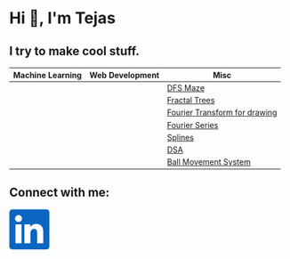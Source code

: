 # Hi 👋, I'm Tejas
## I try to make cool stuff.
|Machine Learning | Web Development | Misc|
|--- | --- | ---|
| |  | [DFS Maze](https://github.com/justacookiee/Maze-using-Randomized-DFS) |
| |  | [Fractal Trees](https://github.com/justacookiee/Fractal-Trees) |
| |  | [Fourier Transform for drawing](https://github.com/justacookiee/Drawing-using-fourier-transform) |
| |  | [Fourier Series](https://github.com/justacookiee/Fourier-Series) |
| |  | [Splines](https://github.com/justacookiee/Splines)|
| |  | [DSA](https://github.com/justacookiee/dsa) |
| |  | [Ball Movement System](https://github.com/justacookiee/Ball-Movement-System) |

## Connect with me:
[![LinkedIn](img/linkedin.png)](https://www.linkedin.com/in/tejas-binu-04b493230/)
